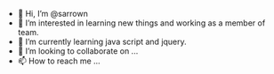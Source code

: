 - 👋 Hi, I’m @sarrown
- 👀 I’m interested in learning new things and working as a member of team.
- 🌱 I’m currently learning java script and jquery.
- 💞️ I’m looking to collaborate on ...
- 📫 How to reach me ...

<!---
sarrown/sarrown is a ✨ special ✨ repository because its `README.md` (this file) appears on your GitHub profile.
You can click the Preview link to take a look at your changes.
--->
